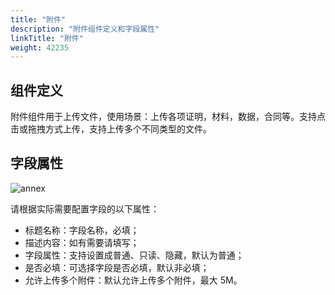 ```yaml
---
title: "附件"
description: "附件组件定义和字段属性"
linkTitle: "附件"
weight: 42235
---
```


## 组件定义

附件组件用于上传文件，使用场景：上传各项证明，材料，数据，合同等。支持点击或拖拽方式上传，支持上传多个不同类型的文件。

## 字段属性

![annex](https://raw.githubusercontent.com/quanxiang-cloud/website/main/static/images/zh/docs/manual/component/annex.png)

请根据实际需要配置字段的以下属性：

- 标题名称：字段名称，必填；
- 描述内容：如有需要请填写；
- 字段属性：支持设置成普通、只读、隐藏，默认为普通；
- 是否必填：可选择字段是否必填，默认非必填；
- 允许上传多个附件：默认允许上传多个附件，最大 5M。
